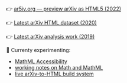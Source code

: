 
👉 [ar5iv.org — preview arXiv as HTML5 (2022)](https://ar5iv.org)

👉 [Latest arXiv HTML dataset (2020)](https://sigmathling.kwarc.info/resources/arxmliv-dataset-2020/)

👉 [Latest arXiv analysis work (2019)](https://www.aclweb.org/anthology/2020.lrec-1.153/)

🚧 Currenty experimenting: 
  - [MathML Accessibility](https://dginev.github.io/tiny-mathml-a11y-demo/)
  - [working notes on Math and MathML](https://hackmd.io/@dginev/r1A9PuvsO)
  - [live arXiv-to-HTML build system](https://corpora.mathweb.org/corpus/arxmliv/tex%5Fto%5Fhtml)
